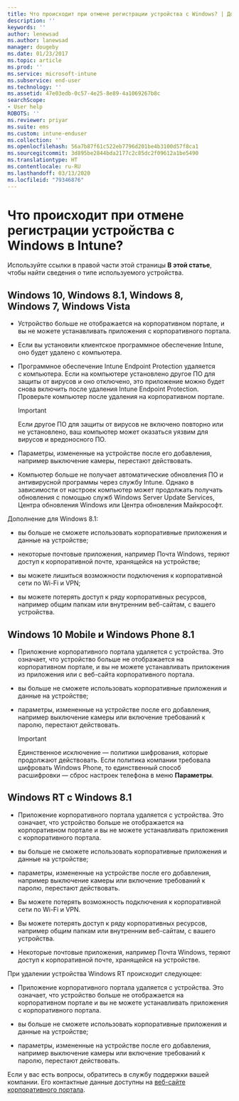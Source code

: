 ```yaml
---
title: Что происходит при отмене регистрации устройства с Windows? | Документация Майкрософт
description: ''
keywords: ''
author: lenewsad
ms.author: lanewsad
manager: dougeby
ms.date: 01/23/2017
ms.topic: article
ms.prod: ''
ms.service: microsoft-intune
ms.subservice: end-user
ms.technology: ''
ms.assetid: 47e03edb-0c57-4e25-8e89-4a1069267b8c
searchScope:
- User help
ROBOTS: ''
ms.reviewer: priyar
ms.suite: ems
ms.custom: intune-enduser
ms.collection: ''
ms.openlocfilehash: 56a7b87f61c522eb7796d201be4b3100d57f8ca1
ms.sourcegitcommit: 3d895be2844bda2177c2c85dc2f09612a1be5490
ms.translationtype: HT
ms.contentlocale: ru-RU
ms.lasthandoff: 03/13/2020
ms.locfileid: "79346876"
---
```

# <a name="what-happens-if-you-unenroll-your-windows-device-from-intune"></a>Что происходит при отмене регистрации устройства с Windows в Intune?

Используйте ссылки в правой части этой страницы **В этой статье**, чтобы найти сведения о типе используемого устройства.


## <a name="windows-10-windows-81-windows-8-windows-7-windows-vista"></a>Windows 10, Windows 8.1, Windows 8, Windows 7, Windows Vista

- Устройство больше не отображается на корпоративном портале, и вы не можете устанавливать приложения с корпоративного портала.

- Если вы установили клиентское программное обеспечение Intune, оно будет удалено с компьютера.

- Программное обеспечение Intune Endpoint Protection удаляется с компьютера. Если на компьютере установлено другое ПО для защиты от вирусов и оно отключено, это приложение можно будет снова включить после удаления Intune Endpoint Protection. Проверьте компьютер после удаления на корпоративном портале.

    > [!IMPORTANT]
    > Если другое ПО для защиты от вирусов не включено повторно или не установлено, ваш компьютер может оказаться уязвим для вирусов и вредоносного ПО.

- Параметры, измененные на устройстве после его добавления, например выключение камеры, перестают действовать.

- Компьютер больше не получает автоматические обновления ПО и антивирусной программы через службу Intune. Однако в зависимости от настроек компьютер может продолжать получать обновления с помощью служб Windows Server Update Services, Центра обновления Windows или Центра обновления Майкрософт.

Дополнение для Windows 8.1:

- вы больше не сможете использовать корпоративные приложения и данные на устройстве;

- некоторые почтовые приложения, например Почта Windows, теряют доступ к корпоративной почте, хранящейся на устройстве;

- вы можете лишиться возможности подключения к корпоративной сети по Wi-Fi и VPN;

- вы можете потерять доступ к ряду корпоративных ресурсов, например общим папкам или внутренним веб-сайтам, с вашего устройства.

## <a name="windows-10-mobile-and-windows-phone-81"></a>Windows 10 Mobile и Windows Phone 8.1

- Приложение корпоративного портала удаляется с устройства. Это означает, что устройство больше не отображается на корпоративном портале, и вы не можете устанавливать приложения из приложения или с веб-сайта корпоративного портала.

- вы больше не сможете использовать корпоративные приложения и данные на устройстве;

- параметры, измененные на устройстве после его добавления, например выключение камеры или включение требований к паролю, перестают действовать.

    > [!IMPORTANT]
    > Единственное исключение — политики шифрования, которые продолжают действовать. Если политика компании требовала шифровать Windows Phone, то единственный способ расшифровки — сброс настроек телефона в меню **Параметры**.

## <a name="windows-rt-running-windows-81"></a>Windows RT с Windows 8.1

- Приложение корпоративного портала удаляется с устройства. Это означает, что устройство больше не отображается на корпоративном портале и вы не можете устанавливать приложения с корпоративного портала.

- вы больше не сможете использовать корпоративные приложения и данные на устройстве;

- параметры, измененные на устройстве после его добавления, например выключение камеры или включение требований к паролю, перестают действовать.

- Вы можете потерять возможность подключения к корпоративной сети по Wi-Fi и VPN.

- Вы можете потерять доступ к ряду корпоративных ресурсов, например общим папкам или внутренним веб-сайтам, с вашего устройства.

- Некоторые почтовые приложения, например Почта Windows, теряют доступ к корпоративной почте, хранящейся на устройстве.

При удалении устройства Windows RT происходит следующее:

- Приложение корпоративного портала удаляется с устройства. Это означает, что устройство больше не отображается на корпоративном портале и вы не можете устанавливать приложения с корпоративного портала.

- вы больше не сможете использовать корпоративные приложения и данные на устройстве;

- параметры, измененные на устройстве после его добавления, например выключение камеры или включение требований к паролю, перестают действовать.

Если у вас есть вопросы, обратитесь в службу поддержки вашей компании. Его контактные данные доступны на [веб-сайте корпоративного портала](https://go.microsoft.com/fwlink/?linkid=2010980).

